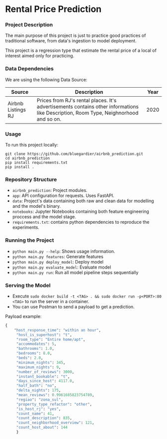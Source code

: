 # Rental Price Prediction

### Project Description
The main purpose of this project is just to practice good practices of traditional software, from data's ingestion to model deployment.

This project is a regression type that estimate the rental price of a local of interest aimed only for practicing.

### Data Dependencies
We are using the following Data Source:

| Source | Description | Year |
|--------|-------------|------|
|Airbnb Listings RJ| Prices from RJ's rental places. It's advertisements contains other informations like Description, Room Type, Neighnorhood and so on.| 2020|

### Usage
To run this project locally:

```
git clone https://github.com/bluegardier/airbnb_prediction.git
cd airbnb_prediction
pip install requirements.txt
pip install .
``` 

### Repository Structure
- `airbnb_prediction`: Project modules.
- `app`: API configuration for requests. Uses FastAPI.
- `data`: Project's data containing both raw and clean data for modelling and the model's binary.
- `notebooks`: Jupyter Notebooks containing both feature engineering proccess and the model stage.
- `requirements.txt`: contains python dependencies to reproduce the experiments.

### Running the Project
- `python main.py --help`: Shows usage information.
- `python main.py features`: Generate features
- `python main.py deploy_model`: Deploy model
- `python main.py evaluate_model`: Evaluate model
- `python main.py run`: Run all model pipeline steps sequentially

### Serving the Model
- Execute `sudo docker build -t <TAG> . && sudo docker run -p<PORT>:80 <TAG>` to run the server in a container.
- You can use Postman to send a payload to get a prediction.

Payload example:
```python
{
    "host_response_time": "within an hour",
     "host_is_superhost": "t",
     "room_type": "Entire home/apt",
     "accommodates": 5,
     "bathrooms": 1.0,
     "bedrooms": 8.0,
     "beds": 2.0,
     "minimum_nights": 345,
     "maximum_nights": 9,
     "number_of_reviews": 3000,
     "instant_bookable": "t",
     "days_since_host": 4117.0,
     "half_bath": "no",
     "delta_nights": 175,
     "mean_reviews": 0.9961685823754789,
     "regiao": "zona_sul",
     "property_type_refactor": "other",
     "is_host_rj": "yes",
     "count_name": 41,
     "count_description": 835,
     "count_neighborhood_overview": 121,
     "count_host_about": 144
     }
